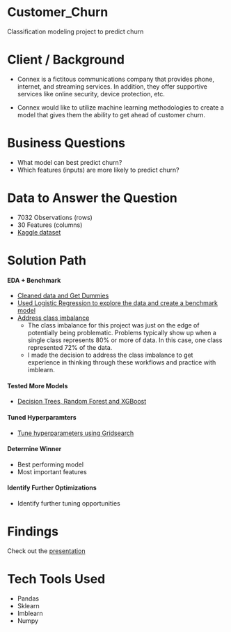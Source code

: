 # Customer_Churn
Classification modeling project to predict churn

# Client / Background
- Connex is a fictitous communications company that provides phone, internet, and streaming services. In addition, they offer supportive services like online security, device protection, etc. 

- Connex would like to utilize machine learning methodologies to create a model that gives them the ability to get ahead of customer churn.

# Business Questions
- What model can best predict churn?
- Which features (inputs) are more likely to predict churn?

# Data to Answer the Question
- 7032 Observations (rows)
- 30 Features (columns)
- [Kaggle dataset](https://www.kaggle.com/datasets/blastchar/telco-customer-churn) 

# Solution Path
#### EDA + Benchmark
- [Cleaned data and Get Dummies](https://github.com/Jenni-Hawk/Customer_Churn/blob/main/01_Clean_GetDummies.ipynb)
- [Used Logistic Regression to explore the data and create a benchmark model](https://github.com/Jenni-Hawk/Customer_Churn/blob/main/02_Logistic_Reg_EDA.ipynb)
- [Address class imbalance](https://github.com/Jenni-Hawk/Customer_Churn/blob/main/03_Logistic_Reg_ClassImbalance.ipynb)
  - The class imbalance for this project was just on the edge of potentially being problematic. Problems typically show up when a single class represents 80% or more of data. In this case, one class represented 72% of the data. 
  -  I made the decision to address the class imbalance to get experience in thinking through these workflows and practice with imblearn. 

#### Tested More Models
- [Decision Trees, Random Forest and XGBoost](https://github.com/Jenni-Hawk/Customer_Churn/blob/main/04_Tree_vs_Forest_vs_LogReg.ipynb)

#### Tuned Hyperparamters
- [Tune hyperparameters using Gridsearch](https://github.com/Jenni-Hawk/Customer_Churn/blob/main/05_Tuning_GridSearch.ipynb)

#### Determine Winner
- Best performing model
- Most important features

#### Identify Further Optimizations
- Identify further tuning opportunities

# Findings
Check out the [presentation](https://github.com/Jenni-Hawk/Customer_Churn/blob/main/CustomerChurn_Presentation.pdf)

# Tech Tools Used
- Pandas
- Sklearn
- Imblearn
- Numpy
